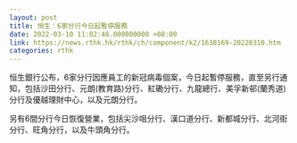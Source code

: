 ```yaml
---
layout: post
title: 恒生：6家分行今日起暫停服務
date: 2022-03-10 11:02:48.000000000 +08:00
link: https://news.rthk.hk/rthk/ch/component/k2/1638169-20220310.htm
categories: rthk
---
```


恒生銀行公布，6家分行因應員工的新冠病毒個案，今日起暫停服務，直至另行通知，包括沙田分行、元朗(教育路)分行、紅磡分行、九龍總行、美孚新邨(蘭秀道)分行及優越理財中心，以及元朗分行。 

另有6間分行今日恢復營業，包括尖沙咀分行、漢口道分行、新都城分行、北河街分行、旺角分行，以及牛頭角分行。
